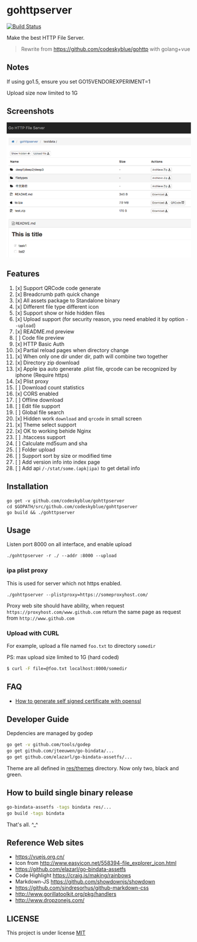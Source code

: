 # gohttpserver
[![Build Status](https://travis-ci.org/codeskyblue/gohttpserver.svg?branch=master)](https://travis-ci.org/codeskyblue/gohttpserver)

Make the best HTTP File Server.

> Rewrite from https://github.com/codeskyblue/gohttp with golang+vue

## Notes
If using go1.5, ensure you set GO15VENDOREXPERIMENT=1

Upload size now limited to 1G

## Screenshots
![screen](screenshot.png)

## Features
1. [x] Support QRCode code generate
1. [x] Breadcrumb path quick change
1. [x] All assets package to Standalone binary
1. [x] Different file type different icon
1. [x] Support show or hide hidden files
1. [x] Upload support (for security reason, you need enabled it by option `--upload`)
1. [x] README.md preview
1. [ ] Code file preview
1. [x] HTTP Basic Auth
1. [x] Partial reload pages when directory change
1. [x] When only one dir under dir, path will combine two together
1. [x] Directory zip download
1. [x] Apple ipa auto generate .plist file, qrcode can be recognized by iphone (Require https)
1. [x] Plist proxy
1. [ ] Download count statistics
1. [x] CORS enabled
1. [ ] Offline download
1. [ ] Edit file support
1. [ ] Global file search
1. [x] Hidden work `download` and `qrcode` in small screen
1. [x] Theme select support
1. [x] OK to working behide Nginx
1. [ ] \.htaccess support
1. [ ] Calculate md5sum and sha
1. [ ] Folder upload
1. [ ] Support sort by size or modified time
1. [ ] Add version info into index page
1. [ ] Add api `/-/stat/some.(apk|ipa)` to get detail info

## Installation
```
go get -v github.com/codeskyblue/gohttpserver
cd $GOPATH/src/github.com/codeskyblue/gohttpserver
go build && ./gohttpserver
```

## Usage
Listen port 8000 on all interface, and enable upload

```
./gohttpserver -r ./ --addr :8000 --upload
```

### ipa plist proxy
This is used for server which not https enabled.

```
./gohttpserver --plistproxy=https://someproxyhost.com/
```

Proxy web site should have ability, when request `https://proxyhost.com/www.github.com`
return the same page as request from `http://www.github.com`

### Upload with CURL
For example, upload a file named `foo.txt` to directory `somedir`

PS: max upload size limited to 1G (hard coded)

```sh
$ curl -F file=@foo.txt localhost:8000/somedir
```

## FAQ
- [How to generate self signed certificate with openssl](http://stackoverflow.com/questions/10175812/how-to-create-a-self-signed-certificate-with-openssl)

## Developer Guide
Depdencies are managed by godep

```sh
go get -v github.com/tools/godep
go get github.com/jteeuwen/go-bindata/...
go get github.com/elazarl/go-bindata-assetfs/...
```

Theme are all defined in [res/themes](res/themes) directory. Now only two, black and green.

## How to build single binary release
```sh
go-bindata-assetfs -tags bindata res/...
go build -tags bindata
```

That's all. ^_^

## Reference Web sites

* <https://vuejs.org.cn/>
* Icon from <http://www.easyicon.net/558394-file_explorer_icon.html>
* <https://github.com/elazarl/go-bindata-assetfs>
* Code Highlight <https://craig.is/making/rainbows>
* Markdown-JS <https://github.com/showdownjs/showdown>
* <https://github.com/sindresorhus/github-markdown-css>
* <http://www.gorillatoolkit.org/pkg/handlers>
* <http://www.dropzonejs.com/>

## LICENSE
This project is under license [MIT](LICENSE)
